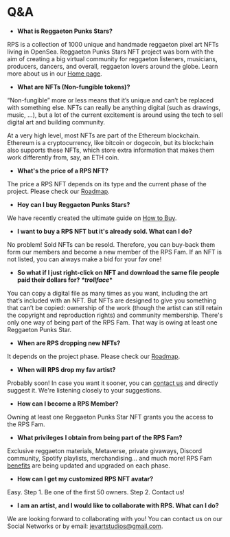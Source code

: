 # Q&A

* <b> What is Reggaeton Punks Stars? </b>

RPS is a collection of 1000 unique and handmade reggaeton pixel art NFTs living in OpenSea. Reggaeton Punks Stars NFT project was born with the aim of creating a big virtual community for reggaeton listeners, musicians, producers, dancers, and overall, reggaeton lovers around the globe. Learn more about us in our [Home page](https://reggaetonpunkstarsnft.github.io/). <br>

* <b> What are NFTs (Non-fungible tokens)? </b>

“Non-fungible” more or less means that it’s unique and can’t be replaced with something else. NFTs can really be anything digital (such as drawings, music, ...), but a lot of the current excitement is around using the tech to sell digital art and building community.

At a very high level, most NFTs are part of the Ethereum blockchain. Ethereum is a cryptocurrency, like bitcoin or dogecoin, but its blockchain also supports these NFTs, which store extra information that makes them work differently from, say, an ETH coin. <br>

* <b> What's the price of a RPS NFT? </b>

The price a RPS NFT depends on its type and the current phase of the project. Please check our [Roadmap](https://reggaetonpunkstarsnft.github.io/roadmap.html).

* <b> Hoy can I buy Reggaeton Punks Stars? </b>

We have recently created the ultimate guide on [How to Buy](https://reggaetonpunkstarsnft.github.io/buy.html). <br>

* <b> I want to buy a RPS NFT but it's already sold. What can I do? </b>

No problem! Sold NFTs can be resold. Therefore, you can buy-back them form our members and become a new member of the RPS Fam. If an NFT is not listed, you can always make a bid for your fav one! <br>

* <b> So what if I just right-click on NFT and download the same file people paid their dollars for? *\*trollface*\* </b>

You can copy a digital file as many times as you want, including the art that’s included with an NFT. But NFTs are designed to give you something that can’t be copied: ownership of the work (though the artist can still retain the copyright and reproduction rights) and community membership. There's only one way of being part of the RPS Fam. That way is owing at least one Reggaeton Punks Star. <br>

* <b> When are RPS dropping new NFTs? </b>

It depends on the project phase. Please check our [Roadmap](https://reggaetonpunkstarsnft.github.io/roadmap.html). <br>

* <b> When will RPS drop my fav artist? </b>

Probably soon! In case you want it sooner, you can [contact us](https://www.instagram.com/reggaetonpunkstars/?hl=es) and directly suggest it. We're listening closely to your suggestions. <br>

* <b> How can I become a RPS Member? </b>

Owning at least one Reggaeton Punks Star NFT grants you the access to the RPS Fam. <br>

* <b> What privileges I obtain from being part of the RPS Fam? </b>

Exclusive reggaeton materials, Metaverse, private givaways, Discord community, Spotify playlists, merchandising... and much more! RPS Fam [benefits](https://reggaetonpunkstarsnft.github.io/fam.html) are being updated and upgraded on each phase. <br>

* <b> How can I get my customized RPS NFT avatar? </b>

Easy. Step 1. Be one of the first 50 owners. Step 2. Contact us!<br>

* <b> I am an artist, and I would like to collaborate with RPS. What can I do? </b>

We are looking forward to collaborating with you! You can contact us on our Social Networks or by email: jevartstudios@gmail.com.



